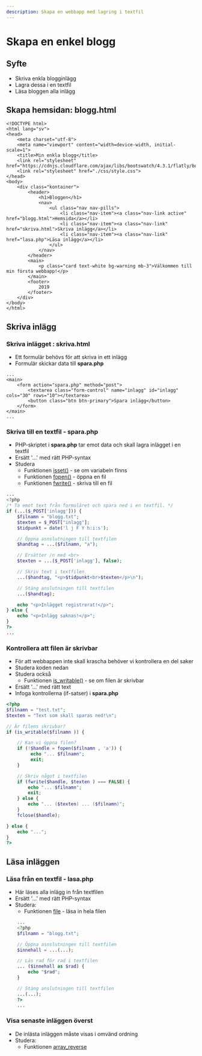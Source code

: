 ```yaml
---
description: Skapa en webbapp med lagring i textfil
---
```


# Skapa en enkel blogg

## **Syfte**

* Skriva enkla blogginlägg
* Lagra dessa i en textfil
* Läsa bloggen alla inlägg

## **Skapa hemsidan: blogg.html**

```markup
<!DOCTYPE html>
<html lang="sv">
<head>
    <meta charset="utf-8">
    <meta name="viewport" content="width=device-width, initial-scale=1">
    <title>Min enkla blogg</title>
    <link rel="stylesheet" href="https://cdnjs.cloudflare.com/ajax/libs/bootswatch/4.3.1/flatly/bootstrap.min.css">
    <link rel="stylesheet" href="./css/style.css">
</head>
<body>
    <div class="kontainer">
        <header>
            <h1>Bloggen</h1>
            <nav>
                <ul class="nav nav-pills">
                    <li class="nav-item"><a class="nav-link active" href="blogg.html">Hemsida</a></li>
                    <li class="nav-item"><a class="nav-link" href="skriva.html">Skriva inlägg</a></li>
                    <li class="nav-item"><a class="nav-link" href="lasa.php">Läsa inlägg</a></li>
                </ul>
            </nav>
        </header>
        <main>
            <p class="card text-white bg-warning mb-3">Välkommen till min första webbapp!</p>
        </main>
        <footer>
            2019
        </footer>
    </div>
</body>
</html>
```

## **Skriva inlägg**

### **Skriva inlägget : skriva.html**

* Ett formulär behövs för att skriva in ett inlägg
* Formulär skickar data till **spara.php**

```markup
...
<main>
    <form action="spara.php" method="post">
        <textarea class="form-control" name="inlagg" id="inlagg" cols="30" rows="10"></textarea>
        <button class="btn btn-primary">Spara inlägg</button>
    </form>
</main>
...
```

### **Skriva till en textfil - spara.php**

* PHP-skriptet i **spara.php** tar emot data och skall lagra inlägget i en textfil
* Ersätt '...' med rätt PHP-syntax
* Studera
  * Funktionen [isset\(\)](https://devdocs.io/php/function.isset) - se om variabeln finns
  * Funktionen [fopen\(\)](https://devdocs.io/php/function.fopen) - öppna en fil
  * Funktionen [fwrite\(\)](https://devdocs.io/php/function.fwrite) - skriva till en fil

```php
...
<?php
/* Ta emot text från formuläret och spara ned i en textfil. */
if (...($_POST['inlagg'])) {
    $filnamn = "blogg.txt";
    $texten = $_POST["inlagg"];
    $tidpunkt = date('l j F Y h:i:s');

    // Öppna asnslutningen till textfilen
    $handtag = ...($filnamn, "a");

    // Ersätter /n med <br>
    $texten = ...($_POST['inlagg'], false);

    // Skriv text i textfilen
    ...($handtag, "<p>$tidpunkt<br>$texten</p>\n");

    // Stäng anslutningen till textfilen
    ...($handtag);

    echo "<p>Inlägget registrerat!</p>";
} else {
    echo "<p>Inlägg saknas!</p>";
}
?>
...
```

### **Kontrollera att filen är skrivbar**

* För att webbappen inte skall krascha behöver vi kontrollera en del saker
* Studera koden nedan
* Studera också 
  * Funktionen [is\_writable\(\)](https://devdocs.io/php/function.is-writable) - se om filen är skrivbar
* Ersätt '...' med rätt text
* Infoga kontrollerna \(if-satser\) i **spara.php**

```php
<?php
$filnamn = "test.txt";
$texten = "Text som skall sparas ned!\n";

// Är filens skrivbar?
if (is_writable($filnamn )) {

    // Kan vi öppna filen?
    if (!$handle = fopen($filnamn , 'a')) {
         echo "... $filnamn";
         exit;
    }

    // Skriv något i textfilen
    if (fwrite($handle, $texten ) === FALSE) {
        echo "... $filnamn";
        exit;
    } else {
        echo "... ($texten) ... ($filnamn)";
    }
    fclose($handle);

} else {
    echo "...";
}
?>
```

## **Läsa inläggen**

### **Läsa från en textfil - lasa.php**

* Här läses alla inlägg in från textfilen
* Ersätt '...' med rätt PHP-syntax
* Studera:
  * Funktionen [file](https://devdocs.io/php/function.file) - läsa in hela filen

```php
    ...
    <?php
    $filnamn = "blogg.txt";

    // Öppna asnslutningen till textfilen
    $innehall = ...(...);

    // Läs rad för rad i textfilen
    ... ($innehall as $rad) {
        echo "$rad";
    }

    // Stäng anslutningen till textfilen
    ...(...);
    ?>
    ...
```

### **Visa senaste inläggen överst**

* De inlästa inläggen måste visas i omvänd ordning
* Studera:
  * Funktionen [array\_reverse](https://devdocs.io/php/function.array-reverse)

